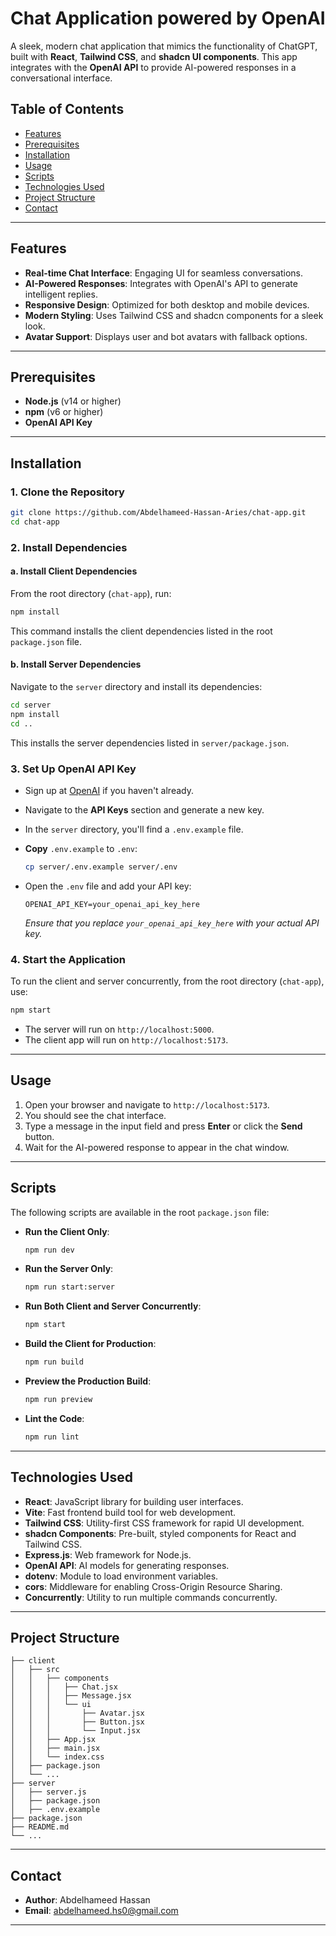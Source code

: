 # Chat Application powered by OpenAI

A sleek, modern chat application that mimics the functionality of ChatGPT, built with **React**, **Tailwind CSS**, and **shadcn UI components**. This app integrates with the **OpenAI API** to provide AI-powered responses in a conversational interface.

## Table of Contents

- [Features](#features)
- [Prerequisites](#prerequisites)
- [Installation](#installation)
- [Usage](#usage)
- [Scripts](#scripts)
- [Technologies Used](#technologies-used)
- [Project Structure](#project-structure)
- [Contact](#contact)

---

## Features

- **Real-time Chat Interface**: Engaging UI for seamless conversations.
- **AI-Powered Responses**: Integrates with OpenAI's API to generate intelligent replies.
- **Responsive Design**: Optimized for both desktop and mobile devices.
- **Modern Styling**: Uses Tailwind CSS and shadcn components for a sleek look.
- **Avatar Support**: Displays user and bot avatars with fallback options.

---

## Prerequisites

- **Node.js** (v14 or higher)
- **npm** (v6 or higher)
- **OpenAI API Key**

---

## Installation

### 1. Clone the Repository

```bash
git clone https://github.com/Abdelhameed-Hassan-Aries/chat-app.git
cd chat-app
```

### 2. Install Dependencies

#### a. Install Client Dependencies

From the root directory (`chat-app`), run:

```bash
npm install
```

This command installs the client dependencies listed in the root `package.json` file.

#### b. Install Server Dependencies

Navigate to the `server` directory and install its dependencies:

```bash
cd server
npm install
cd ..
```

This installs the server dependencies listed in `server/package.json`.

### 3. Set Up OpenAI API Key

- Sign up at [OpenAI](https://platform.openai.com/) if you haven't already.
- Navigate to the **API Keys** section and generate a new key.
- In the `server` directory, you'll find a `.env.example` file.
- **Copy** `.env.example` to `.env`:

  ```bash
  cp server/.env.example server/.env
  ```

- Open the `.env` file and add your API key:

  ```env
  OPENAI_API_KEY=your_openai_api_key_here
  ```

  _Ensure that you replace `your_openai_api_key_here` with your actual API key._

### 4. Start the Application

To run the client and server concurrently, from the root directory (`chat-app`), use:

```bash
npm start
```

- The server will run on `http://localhost:5000`.
- The client app will run on `http://localhost:5173`.

---

## Usage

1. Open your browser and navigate to `http://localhost:5173`.
2. You should see the chat interface.
3. Type a message in the input field and press **Enter** or click the **Send** button.
4. Wait for the AI-powered response to appear in the chat window.

---

## Scripts

The following scripts are available in the root `package.json` file:

- **Run the Client Only**:

  ```bash
  npm run dev
  ```

- **Run the Server Only**:

  ```bash
  npm run start:server
  ```

- **Run Both Client and Server Concurrently**:

  ```bash
  npm start
  ```

- **Build the Client for Production**:

  ```bash
  npm run build
  ```

- **Preview the Production Build**:

  ```bash
  npm run preview
  ```

- **Lint the Code**:

  ```bash
  npm run lint
  ```

---

## Technologies Used

- **React**: JavaScript library for building user interfaces.
- **Vite**: Fast frontend build tool for web development.
- **Tailwind CSS**: Utility-first CSS framework for rapid UI development.
- **shadcn Components**: Pre-built, styled components for React and Tailwind CSS.
- **Express.js**: Web framework for Node.js.
- **OpenAI API**: AI models for generating responses.
- **dotenv**: Module to load environment variables.
- **cors**: Middleware for enabling Cross-Origin Resource Sharing.
- **Concurrently**: Utility to run multiple commands concurrently.

---

## Project Structure

```
├── client
│   ├── src
│   │   ├── components
│   │   │   ├── Chat.jsx
│   │   │   ├── Message.jsx
│   │   │   └── ui
│   │   │       ├── Avatar.jsx
│   │   │       ├── Button.jsx
│   │   │       └── Input.jsx
│   │   ├── App.jsx
│   │   ├── main.jsx
│   │   └── index.css
│   ├── package.json
│   └── ...
├── server
│   ├── server.js
│   ├── package.json
│   ├── .env.example
├── package.json
├── README.md
└── ...
```

---

## Contact

- **Author**: Abdelhameed Hassan
- **Email**: [abdelhameed.hs0@gmail.com](mailto:abdelhameed.hs0@gmail.com)

---
